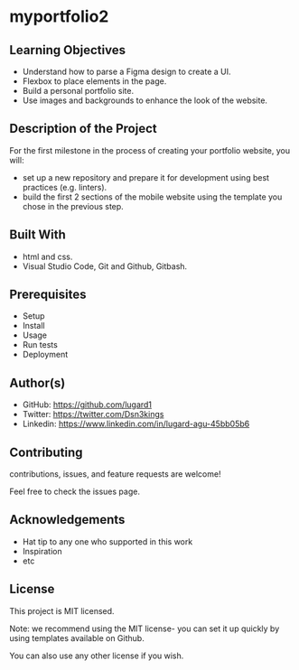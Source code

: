 # myportfolio2
## Learning Objectives
- Understand how to parse a Figma design to create a UI.
- Flexbox to place elements in the page.
- Build a personal portfolio site.
- Use images and backgrounds to enhance the look of the website.

## Description of the Project
For the first milestone in the process of creating your portfolio website, you will:
- set up a new repository and prepare it for development using best practices (e.g. linters).
- build the first 2 sections of the mobile website using the template you chose in the previous step.

## Built With 
- html and css.
- Visual Studio Code, Git and Github, Gitbash.

## Prerequisites
- Setup
- Install
- Usage
- Run tests
- Deployment

## Author(s)
- GitHub: https://github.com/lugard1
- Twitter: https://twitter.com/Dsn3kings
- Linkedin: https://www.linkedin.com/in/lugard-agu-45bb05b6

## Contributing
contributions, issues, and feature requests are welcome!

Feel free to check the issues page.

## Acknowledgements
- Hat tip to any one who supported in this work
- Inspiration
- etc

## License
This project is MIT licensed.

Note: we recommend using the MIT license- you can set it up quickly by using templates available on Github.

You can also use any other license if you wish.